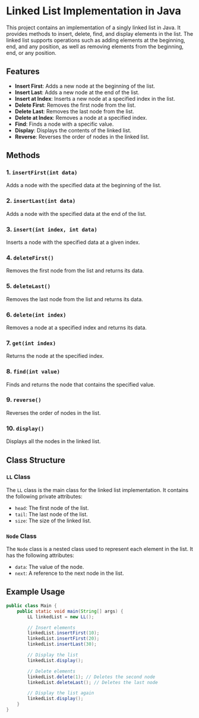 # Linked List Implementation in Java

This project contains an implementation of a singly linked list in Java. It provides methods to insert, delete, find, and display elements in the list. The linked list supports operations such as adding elements at the beginning, end, and any position, as well as removing elements from the beginning, end, or any position.

## Features

- **Insert First**: Adds a new node at the beginning of the list.
- **Insert Last**: Adds a new node at the end of the list.
- **Insert at Index**: Inserts a new node at a specified index in the list.
- **Delete First**: Removes the first node from the list.
- **Delete Last**: Removes the last node from the list.
- **Delete at Index**: Removes a node at a specified index.
- **Find**: Finds a node with a specific value.
- **Display**: Displays the contents of the linked list.
- **Reverse**: Reverses the order of nodes in the linked list.

## Methods

### 1. `insertFirst(int data)`
Adds a node with the specified data at the beginning of the list.

### 2. `insertLast(int data)`
Adds a node with the specified data at the end of the list.

### 3. `insert(int index, int data)`
Inserts a node with the specified data at a given index.

### 4. `deleteFirst()`
Removes the first node from the list and returns its data.

### 5. `deleteLast()`
Removes the last node from the list and returns its data.

### 6. `delete(int index)`
Removes a node at a specified index and returns its data.

### 7. `get(int index)`
Returns the node at the specified index.

### 8. `find(int value)`
Finds and returns the node that contains the specified value.

### 9. `reverse()`
Reverses the order of nodes in the list.

### 10. `display()`
Displays all the nodes in the linked list.



## Class Structure

### `LL` Class
The `LL` class is the main class for the linked list implementation. It contains the following private attributes:
- `head`: The first node of the list.
- `tail`: The last node of the list.
- `size`: The size of the linked list.

### `Node` Class
The `Node` class is a nested class used to represent each element in the list. It has the following attributes:
- `data`: The value of the node.
- `next`: A reference to the next node in the list.

## Example Usage

```java
public class Main {
    public static void main(String[] args) {
        LL linkedList = new LL();

        // Insert elements
        linkedList.insertFirst(10);
        linkedList.insertFirst(20);
        linkedList.insertLast(30);

        // Display the list
        linkedList.display();

        // Delete elements
        linkedList.delete(1); // Deletes the second node
        linkedList.deleteLast(); // Deletes the last node

        // Display the list again
        linkedList.display();
    }
}
